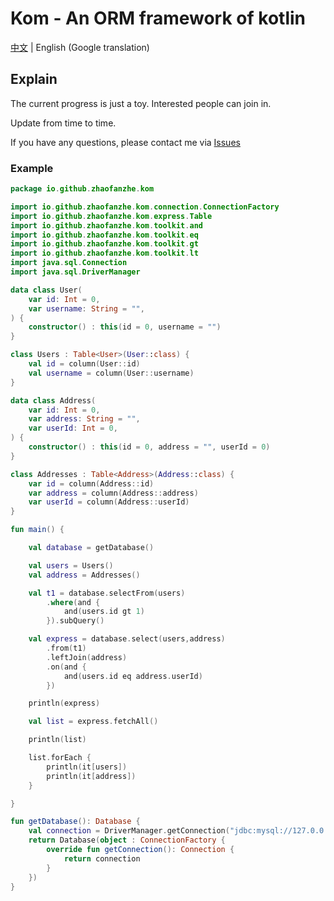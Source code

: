 # Kom - An ORM framework of kotlin

[中文](./README.md) | English (Google translation)

## Explain
The current progress is just a toy. Interested people can join in.

Update from time to time.

If you have any questions, please contact me via [Issues](https://github.com/zhaofanzhe/Kom/issues)

### Example
```kotlin
package io.github.zhaofanzhe.kom

import io.github.zhaofanzhe.kom.connection.ConnectionFactory
import io.github.zhaofanzhe.kom.express.Table
import io.github.zhaofanzhe.kom.toolkit.and
import io.github.zhaofanzhe.kom.toolkit.eq
import io.github.zhaofanzhe.kom.toolkit.gt
import io.github.zhaofanzhe.kom.toolkit.lt
import java.sql.Connection
import java.sql.DriverManager

data class User(
    var id: Int = 0,
    var username: String = "",
) {
    constructor() : this(id = 0, username = "")
}

class Users : Table<User>(User::class) {
    val id = column(User::id)
    val username = column(User::username)
}

data class Address(
    var id: Int = 0,
    var address: String = "",
    var userId: Int = 0,
) {
    constructor() : this(id = 0, address = "", userId = 0)
}

class Addresses : Table<Address>(Address::class) {
    var id = column(Address::id)
    var address = column(Address::address)
    var userId = column(Address::userId)
}

fun main() {

    val database = getDatabase()

    val users = Users()
    val address = Addresses()

    val t1 = database.selectFrom(users)
        .where(and {
            and(users.id gt 1)
        }).subQuery()

    val express = database.select(users,address)
        .from(t1)
        .leftJoin(address)
        .on(and {
            and(users.id eq address.userId)
        })

    println(express)

    val list = express.fetchAll()

    println(list)

    list.forEach {
        println(it[users])
        println(it[address])
    }

}

fun getDatabase(): Database {
    val connection = DriverManager.getConnection("jdbc:mysql://127.0.0.1:3306/demo", "root", "123456")
    return Database(object : ConnectionFactory {
        override fun getConnection(): Connection {
            return connection
        }
    })
}
```